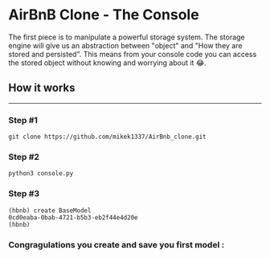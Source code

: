# AirBnB Clone - The Console

 The first piece is to manipulate a powerful storage system. The storage engine will give us an abstraction between "object" and "How they are stored and persisted". This means from your console code you can access the stored object without knowing and worrying about it :joy:.

## How it works
---
### Step #1
`git clone https://github.com/mikek1337/AirBnb_clone.git`

### Step #2

`python3 console.py`

### Step #3

```
(hbnb) create BaseModel
0cd0eaba-0bab-4721-b5b3-eb2f44e4d20e
(hbnb) 
```
### Congragulations you create and save you first model :
